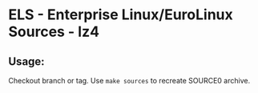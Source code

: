 # ELS - Enterprise Linux/EuroLinux Sources - lz4
 
## Usage:
  Checkout branch or tag. Use `make sources` to recreate  SOURCE0 archive.
